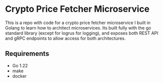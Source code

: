 # Crypto Price Fetcher Microservice

This is a repo with code for a crypto price fetcher microservice I built in Golang to learn how to architect microservices. Its built fully with the go standard library (except for logrus for logging), and exposes both REST API and gRPC endpoints to allow access for both architectures.

## Requirements

- Go 1.22
- make
- docker
